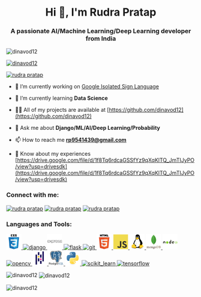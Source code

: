 <h1 align="center">Hi 👋, I'm Rudra Pratap</h1>
<h3 align="center">A passionate AI/Machine Learning/Deep Learning developer from India</h3>

<p align="left"> <img src="https://komarev.com/ghpvc/?username=dinavod12&label=Profile%20views&color=0e75b6&style=flat" alt="dinavod12" /> </p>

<p align="left"> <a href="https://github.com/ryo-ma/github-profile-trophy"><img src="https://github-profile-trophy.vercel.app/?username=dinavod12" alt="dinavod12" /></a> </p>

<p align="left"> <a href="https://twitter.com/rudra pratap" target="blank"><img src="https://img.shields.io/twitter/follow/rudra pratap?logo=twitter&style=for-the-badge" alt="rudra pratap" /></a> </p>

- 🔭 I’m currently working on [Google Isolated Sign Language](https://www.kaggle.com/competitions/asl-signs)

- 🌱 I’m currently learning **Data Science**

- 👨‍💻 All of my projects are available at [https://github.com/dinavod12](https://github.com/dinavod12)

- 💬 Ask me about **Django/ML/AI/Deep Learning/Probability**

- 📫 How to reach me **rp9541439@gmail.com**

- 📄 Know about my experiences [https://drive.google.com/file/d/1f8Tq6rdcaGSSfYz9qXqKlTQ_JmTIJyPO/view?usp=drivesdk](https://drive.google.com/file/d/1f8Tq6rdcaGSSfYz9qXqKlTQ_JmTIJyPO/view?usp=drivesdk)

<h3 align="left">Connect with me:</h3>
<p align="left">
<a href="https://twitter.com/rudra pratap" target="blank"><img align="center" src="https://raw.githubusercontent.com/rahuldkjain/github-profile-readme-generator/master/src/images/icons/Social/twitter.svg" alt="rudra pratap" height="30" width="40" /></a>
<a href="https://linkedin.com/in/rudra pratap" target="blank"><img align="center" src="https://raw.githubusercontent.com/rahuldkjain/github-profile-readme-generator/master/src/images/icons/Social/linked-in-alt.svg" alt="rudra pratap" height="30" width="40" /></a>
<a href="https://kaggle.com/rudra pratap" target="blank"><img align="center" src="https://raw.githubusercontent.com/rahuldkjain/github-profile-readme-generator/master/src/images/icons/Social/kaggle.svg" alt="rudra pratap" height="30" width="40" /></a>

</p>

<h3 align="left">Languages and Tools:</h3>
<p align="left"> <a href="https://www.w3schools.com/css/" target="_blank" rel="noreferrer"> <img src="https://raw.githubusercontent.com/devicons/devicon/master/icons/css3/css3-original-wordmark.svg" alt="css3" width="40" height="40"/> </a> <a href="https://www.djangoproject.com/" target="_blank" rel="noreferrer"> <img src="https://cdn.worldvectorlogo.com/logos/django.svg" alt="django" width="40" height="40"/> </a> <a href="https://expressjs.com" target="_blank" rel="noreferrer"> <img src="https://raw.githubusercontent.com/devicons/devicon/master/icons/express/express-original-wordmark.svg" alt="express" width="40" height="40"/> </a> <a href="https://flask.palletsprojects.com/" target="_blank" rel="noreferrer"> <img src="https://www.vectorlogo.zone/logos/pocoo_flask/pocoo_flask-icon.svg" alt="flask" width="40" height="40"/> </a> <a href="https://git-scm.com/" target="_blank" rel="noreferrer"> <img src="https://www.vectorlogo.zone/logos/git-scm/git-scm-icon.svg" alt="git" width="40" height="40"/> </a> <a href="https://www.w3.org/html/" target="_blank" rel="noreferrer"> <img src="https://raw.githubusercontent.com/devicons/devicon/master/icons/html5/html5-original-wordmark.svg" alt="html5" width="40" height="40"/> </a> <a href="https://developer.mozilla.org/en-US/docs/Web/JavaScript" target="_blank" rel="noreferrer"> <img src="https://raw.githubusercontent.com/devicons/devicon/master/icons/javascript/javascript-original.svg" alt="javascript" width="40" height="40"/> </a> <a href="https://www.linux.org/" target="_blank" rel="noreferrer"> <img src="https://raw.githubusercontent.com/devicons/devicon/master/icons/linux/linux-original.svg" alt="linux" width="40" height="40"/> </a> <a href="https://www.mongodb.com/" target="_blank" rel="noreferrer"> <img src="https://raw.githubusercontent.com/devicons/devicon/master/icons/mongodb/mongodb-original-wordmark.svg" alt="mongodb" width="40" height="40"/> </a> <a href="https://nodejs.org" target="_blank" rel="noreferrer"> <img src="https://raw.githubusercontent.com/devicons/devicon/master/icons/nodejs/nodejs-original-wordmark.svg" alt="nodejs" width="40" height="40"/> </a> <a href="https://opencv.org/" target="_blank" rel="noreferrer"> <img src="https://www.vectorlogo.zone/logos/opencv/opencv-icon.svg" alt="opencv" width="40" height="40"/> </a> <a href="https://pandas.pydata.org/" target="_blank" rel="noreferrer"> <img src="https://raw.githubusercontent.com/devicons/devicon/2ae2a900d2f041da66e950e4d48052658d850630/icons/pandas/pandas-original.svg" alt="pandas" width="40" height="40"/> </a> <a href="https://www.postgresql.org" target="_blank" rel="noreferrer"> <img src="https://raw.githubusercontent.com/devicons/devicon/master/icons/postgresql/postgresql-original-wordmark.svg" alt="postgresql" width="40" height="40"/> </a> <a href="https://www.python.org" target="_blank" rel="noreferrer"> <img src="https://raw.githubusercontent.com/devicons/devicon/master/icons/python/python-original.svg" alt="python" width="40" height="40"/> </a> <a href="https://scikit-learn.org/" target="_blank" rel="noreferrer"> <img src="https://upload.wikimedia.org/wikipedia/commons/0/05/Scikit_learn_logo_small.svg" alt="scikit_learn" width="40" height="40"/> </a> <a href="https://www.tensorflow.org" target="_blank" rel="noreferrer"> <img src="https://www.vectorlogo.zone/logos/tensorflow/tensorflow-icon.svg" alt="tensorflow" width="40" height="40"/> </a> </p>

<p><img align="left" src="https://github-readme-stats.vercel.app/api/top-langs?username=dinavod12&show_icons=true&locale=en&layout=compact" alt="dinavod12" /></p>

<p>&nbsp;<img align="center" src="https://github-readme-stats.vercel.app/api?username=dinavod12&show_icons=true&locale=en" alt="dinavod12" /></p>

<p><img align="center" src="https://github-readme-streak-stats.herokuapp.com/?user=dinavod12&" alt="dinavod12" /></p>
